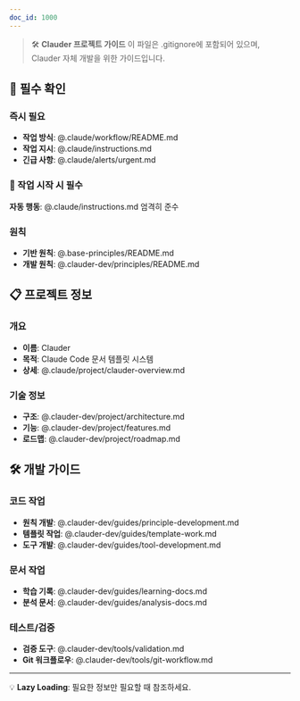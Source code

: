 ```yaml
---
doc_id: 1000
---
```


> 🛠️ **Clauder 프로젝트 가이드**
> 이 파일은 .gitignore에 포함되어 있으며, Clauder 자체 개발을 위한 가이드입니다.

## 🔴 필수 확인

### 즉시 필요
- **작업 방식**: @.claude/workflow/README.md
- **작업 지시**: @.claude/instructions.md
- **긴급 사항**: @.claude/alerts/urgent.md

### 🚨 작업 시작 시 필수
**자동 행동**: @.claude/instructions.md 엄격히 준수

### 원칙
- **기반 원칙**: @.base-principles/README.md
- **개발 원칙**: @.clauder-dev/principles/README.md

## 📋 프로젝트 정보

### 개요
- **이름**: Clauder
- **목적**: Claude Code 문서 템플릿 시스템
- **상세**: @.claude/project/clauder-overview.md

### 기술 정보
- **구조**: @.clauder-dev/project/architecture.md
- **기능**: @.clauder-dev/project/features.md
- **로드맵**: @.clauder-dev/project/roadmap.md

## 🛠️ 개발 가이드

### 코드 작업
- **원칙 개발**: @.clauder-dev/guides/principle-development.md
- **템플릿 작업**: @.clauder-dev/guides/template-work.md
- **도구 개발**: @.clauder-dev/guides/tool-development.md

### 문서 작업
- **학습 기록**: @.clauder-dev/guides/learning-docs.md
- **분석 문서**: @.clauder-dev/guides/analysis-docs.md

### 테스트/검증
- **검증 도구**: @.clauder-dev/tools/validation.md
- **Git 워크플로우**: @.clauder-dev/tools/git-workflow.md

---

💡 **Lazy Loading**: 필요한 정보만 필요할 때 참조하세요.